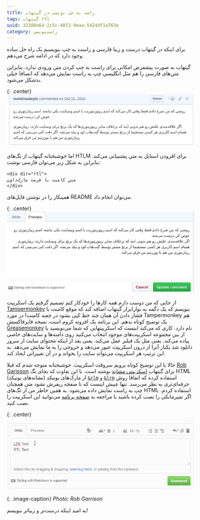 ```yaml
---
title: راست به چپ نویسی در گیتهاب
tags: گیتهاب rtl
uuid: 32388e64-2c5c-48f2-9eaa-5424df1a763e
category: راستنویسی
---
```

برای اینکه در گیتهاب درست و زیبا فارسی و راست به چپ بنویسیم یک راه حل ساده وجود دارد که در ادامه شرح می‌دهم.

گیتهاب به صورت پیشفرض امکانی برای راست به چپ کردن متن ورودی ندارد. بنابراین متن‌های فارسی را هم مثل انگلیسی چپ به راست نمایش می‌دهد که انصافا خیلی بدشکل می‌شود.

{: .center}
![""](assets/pimg/github-ltr.jpg "یک کامنت گیتهاب در حالت عادی")

اما خوشبختانه گیتهاب از تگ‌های HTLM برای افزودن استایل به متن پشتیبانی می‌کند. بنابراین به شکل زیر می‌توان فارسی نوشت:

```
<div dir="rtl">
متن کامنت با فرمت مارک‌داون
</div>
```
همینکار را در نوشتن فایل‌های README می‌توان انجام داد.


{: .center}
![""](assets/pimg/github-rtl.jpg "همان کامنت گیتهاب با تکنیک بالا")


از جایی که من دوست دارم همه کارها را خودکار کنم تصمیم گرفتم یک اسکریپت [Tampermonkey](https://chrome.google.com/webstore/detail/tampermonkey/dhdgffkkebhmkfjojejmpbldmpobfkfo) بنویسم که یک دگمه به نوارابزار گیتهاب اضافه کند که موقع کامنت با فشار دادن آن همان چند خط کپی بشود در جعبه کامنت! در مورد Tampermonkey هم یک توضیح کوتاه بدهم. این برنامه یک افزونه کروم است، نسخه فایرفاکسش [Greasemonkey](https://addons.mozilla.org/en-US/firefox/addon/greasemonkey/) نام دارد. کاری که می‌کند اینست که اسکریپتهایی که شما می‌نویسید یا از بین مجموعه اسکریپت‌های موجود انتخاب می‌کنید روی دامنه‌ها و سایت‌های خاصی پیاده می‌کند. یعنی مثل یک فیلتر عمل می‌کند. یعنی بعد از اینکه محتوای سایت از سرور دانلود شد یکبار آنرا از درون اسکریپت عبور می‌دهد و خروجی را به ما نمایش می‌دهد. به این ترتیب هر اسکریپت می‌تواند سایت را بخواند و در آن تغییراتی ایجاد کند. 

حالا با این توضیح کوتاه برویم سروقت اسکریپت. خوشبختانه متوجه شدم که قبلا [Rob Garisson](https://github.com/Mottie/GitHub-userscripts) برای گیتهاب [اسکریپتی مشابه](https://greasyfork.org/en/scripts/20542-github-rtl-comment-blocks) نوشته است. با این تفاوت که بجای تگ HTML از مارک‌های یونیکد (نشانه‌های یونیکد)  [`&rlm`](https://en.wikipedia.org/wiki/Right-to-left_mark) و [`&lrm`](https://en.wikipedia.org/wiki/Left-to-right_mark) استفاده کرده که اتفاقا روش حرفه‌ای‌تری به نظر می‌رسد. تنها عیبش اینست که تا صفحه ریفرش نشود متن همچنان چپ به راست نمایش داده می‌شود. به همین خاطر من از تگ‌های HTML استفاده کردم. اگر تمپرمانکی را نصب کرده باشید با مراجعه به [صفحه برنامه](https://greasyfork.org/en/scripts/20542-github-rtl-comment-blocks) می‌توانید این اسکریپت را نصب کنید.

{: .center}
!["Photo: Rob Garrison"](assets/pimg/ce7d1070-3327-11e6-91bd-403e75e679bd.gif "Photo: Rob Garrison")

{: .image-caption}
*Photo: Rob Garrison*

به امید اینکه درست‌تر و زیباتر بنویسم!

